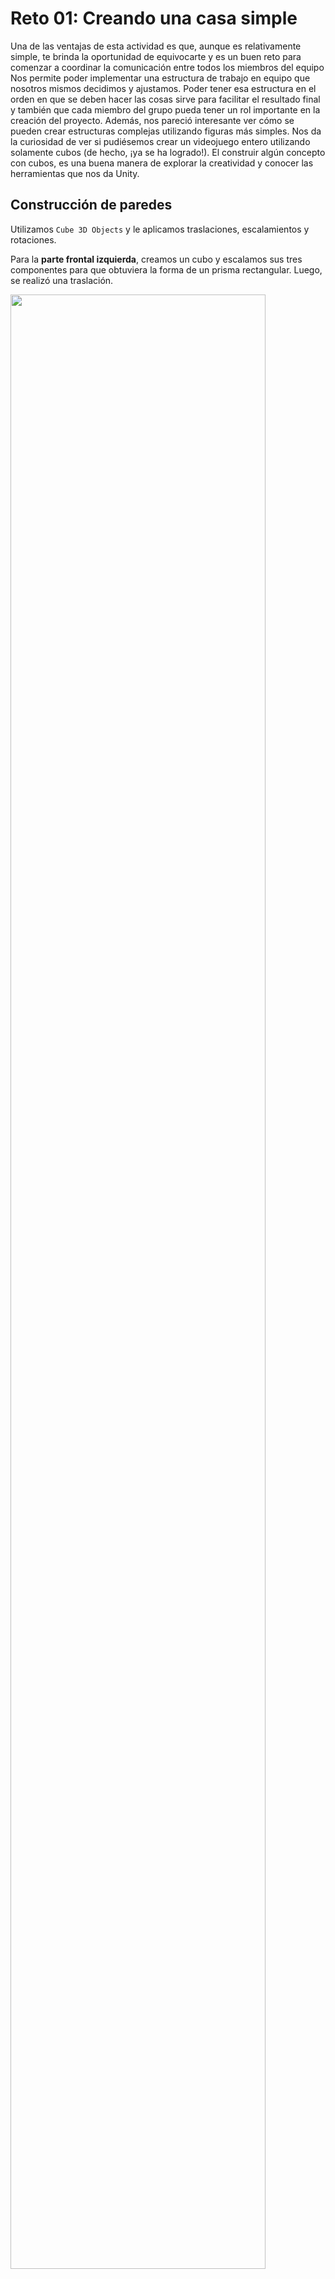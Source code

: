 # Reto 01: Creando una casa simple

<p> Una de las ventajas de esta actividad es que, aunque es relativamente simple, te brinda la oportunidad de equivocarte y es un buen reto para comenzar a coordinar la comunicación entre todos los miembros del equipo Nos permite poder implementar una estructura de trabajo en equipo que nosotros mismos decidimos y ajustamos. Poder tener esa estructura en el orden en que se deben hacer las cosas sirve para facilitar el resultado final y también que cada miembro del grupo pueda tener un rol importante en la creación del proyecto. Además, nos pareció interesante ver cómo se pueden crear estructuras complejas utilizando figuras más simples. Nos da la curiosidad de ver si pudiésemos crear un videojuego entero utilizando solamente cubos (de hecho, ¡ya se ha logrado!). El construir algún concepto con cubos, es una buena manera de explorar la creatividad y conocer las herramientas que nos da Unity.</p>

<h2> Construcción de paredes
  </h2>

<p>Utilizamos <code>Cube 3D Objects</code> y le aplicamos traslaciones, escalamientos y rotaciones.</p>
<p>Para la <strong>parte frontal izquierda</strong>, creamos un cubo y escalamos sus tres componentes para que obtuviera la forma de un prisma rectangular. Luego, se realizó una traslación.</p>
<image
  src="LeftFront.png"
  width = 90%
  height = 90%>

<p>La <strong>parte frontal derecha</strong> fue una simple copia del pedazo que ya se había creado. Se duplicó y realizamos una traslación. Para duplicarlo seleccionamos el objeto que queremos duplicar, presionamos click derecho y seleccionamos la opción de <code>Duplicate</code>. </p>
<image
  src="RightFront.png"
  width = 90%
height = 90%>

<p>Para la <strong>parte frontal con marco</strong> para la puerta de entrada, copiamos (de la manera antes explicada) el pedazo frontal izquierdo y escalamos su componente en Y para que tuviese menos altura. Luego, se trasladó verticalmente para estar alineado con los otros dos muros.</p>
<image
  src="FrameFront.png"
  width = 90%
  height = 90%>

  
<h3> Pared de la izquierda </h3>
<p>Para las <strong> paredes laterales</strong>  igualmente utilizamos  <code>Cube 3D Objects</code> y le aplicamos traslaciones, escalamientos y rotaciones. Tuvimos que alinearlas justo con la parte frontal para que no hubiera ningún espacio de separación y se forme la figura deseada. Este alineamiento se hizo utilizando las herramientas que aparecen en la parte superior derecha en donde Unity nos permite una vez seleccionado el objeto en cuestión ajustar sus coordenadas.</p>

<image
  src="LeftWall.png"
  width = 90%
height = 90%>


<h3> Pared de la derecha</h3>
<p>Para el caso de la <Strong> segunda pared lateral (derecha) </Strong> se tomó la iniciativa de duplicar la pared lateral previamente hecha y trasladarla a justo el lado que hacía falta. Para trasladarla se usó la misma idea de ajustar sus coordenadas</p>


  <image
  src="RightWall.png"
  width = 90%
height = 90%>

<h3> Alargamiento de paredes y construcción de la pared de fondo</h3>

<p> <Strong>El Alargamiento de paredes y construcción de la pared de fondo </Strong> funcionó en su mayoría de la misma manera pues utilizando las opciones de <code>Scale</code>, que está justo debajo de la herramienta de traslación, entonces se ajustó el tamaño de cada pared para que la casa no fuera plenamente cuadrada sino que en el interior hubiera un espacio rectangula</p>

  <image
  src="Walls.png"
  width = 90%
height = 90%>


<h3> Creación inicial del techo</h3>

<p> Primero creamos un <code> Cube 3D Object</code> para nuestra primera parte del techo.</p>

  <image
  src="CreateRoof.png"
  width = 90%
  height = 90%>


<h3> Ajustar tamaño del techo</h3>

  <p> Luego seleccionando nuestro cubo antes creado fuimos "tanteando" con la funcion <code> Scale</code> situada a la derecha de nuestra pantalla hasta que el cubo tenía una forma adecuada para ser el techo de una casa como esperabamos construirla.</p>

  <image
  src="RoofScale.png"
  width = 90%
  height = 90%>


<h3> Manipular su inclinación</h3>

<p> Luego seleccionamos el "Trasformation Tool" en el centro de la escena para poder manipular la rotación de nuestra techo y hacer que se parezca aún más a un techo en cuestión de su inclinación.</p>


   <image
  src="RotationRoof.png"
  width = 90%
  height = 90%>


<h3>Duplicar el trabajo</h3>

 <p> - Una vez satisfechos con el tamaño y la inclinación de nuestro techo vamos a crear la otra parte del techo haciendo clic con el botón derecho del ratón sobre nuestro Cubo creado y pulsando Duplicar o "Duplicate". Esto hace que nuestros parámetros se copien inmediatamente a este siguiente cubo.</p>

  <image
  src="duplicate.png"
  width = 90%
  height = 90%>

<h3>Ubicando el duplicado en la parte necesaria</h3>

<p> Ajustando los parametros de posición y rotación encontrados en la parte superior derecha podemos llegar a que ambas partes del techo se conecten a la perfección como se muestra en la siguiente imagen. Una vez ambas partes estén alineadas, el trabajo está terminado.</p>

  <image
  src="FinalRoof.png"
  width = 90%
  height = 90%>


<h3>Trabajo final</h3>

  <image
  src="FinalHome.png"
  width = 90%
  height = 90%>
  

  

  
